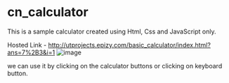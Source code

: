 # cn_calculator
This is a sample calculator created using Html, Css and JavaScript only.

Hosted Link - http://utprojects.epizy.com/basic_calculator/index.html?ans=7%2B3&i=1
![image](https://user-images.githubusercontent.com/63789702/190874805-97ebd58b-c0d2-405c-8a3b-e9723ef45e26.png)


we can use it by clicking on the calculator buttons or clicking on keyboard button.

